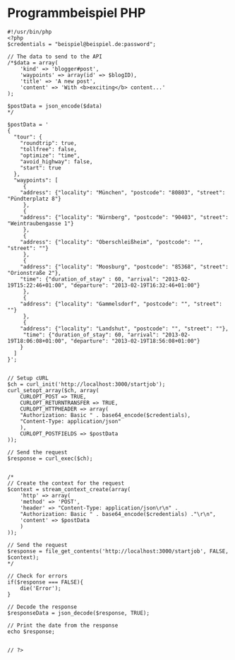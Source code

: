 # Programmbeispiel PHP 

	#!/usr/bin/php
	<?php
	$credentials = "beispiel@beispiel.de:password";

	// The data to send to the API
	/*$data = array(
	    'kind' => 'blogger#post',
	    'waypoints' => array(id' => $blogID),
	    'title' => 'A new post',
	    'content' => 'With <b>exciting</b> content...'
	);

	$postData = json_encode($data)
	*/

	$postData = '
	{
	  "tour": {
	    "roundtrip": true,
	    "tollfree": false,
	    "optimize": "time",
	    "avoid_highway": false,
	    "start": true
	  },
	  "waypoints": [
	     {
		"address": {"locality": "München", "postcode": "80803", "street": "Pündterplatz 8"}
	     },
	     {
		"address": {"locality": "Nürnberg", "postcode": "90403", "street": "Weintraubengasse 1"}
	     },
	     {
		"address": {"locality": "Oberschleißheim", "postcode": "", "street": ""}
	     },
	     {
		"address": {"locality": "Moosburg", "postcode": "85368", "street": "Orionstraße 2"},
		"time": {"duration_of_stay" : 60, "arrival": "2013-02-19T15:22:46+01:00", "departure": "2013-02-19T16:32:46+01:00"}
	     },
	     {
		"address": {"locality": "Gammelsdorf", "postcode": "", "street": ""}
	     },
	     {
		"address": {"locality": "Landshut", "postcode": "", "street": ""},
		 "time": {"duration_of_stay": 60, "arrival": "2013-02-19T18:06:08+01:00", "departure": "2013-02-19T18:56:08+01:00"}
	    }
	  ]
	}';


	// Setup cURL
	$ch = curl_init('http://localhost:3000/startjob');
	curl_setopt_array($ch, array(
	    CURLOPT_POST => TRUE,
	    CURLOPT_RETURNTRANSFER => TRUE,
	    CURLOPT_HTTPHEADER => array(
		"Authorization: Basic " . base64_encode($credentials),
		"Content-Type: application/json"
	    ),
	    CURLOPT_POSTFIELDS => $postData
	));

	// Send the request
	$response = curl_exec($ch);


	/*
	// Create the context for the request
	$context = stream_context_create(array(
	    'http' => array(
		'method' => 'POST',
		'header' => "Content-Type: application/json\r\n" .
		"Authorization: Basic " . base64_encode($credentials) ."\r\n",
		'content' => $postData
	    )
	));

	// Send the request
	$response = file_get_contents('http://localhost:3000/startjob', FALSE, $context);
	*/

	// Check for errors
	if($response === FALSE){
	    die('Error');
	}

	// Decode the response
	$responseData = json_decode($response, TRUE);

	// Print the date from the response
	echo $response;


	// ?>


